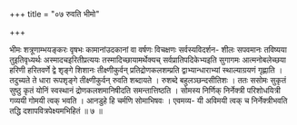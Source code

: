 +++
title = "०७ रुवति भीमो"

+++

भीमः शत्रूणाम्भयङ्करः वृषभः कामानांउदकानां वा वर्षणः विचक्षणः सर्वस्यविदर्शन- शीलः सपवमानः तविष्यया तुइतिवृध्यर्थः अस्मादचइरितीप्रत्ययः तस्मादिच्छायामर्थेक्यच् सर्वप्रातिपदिकेभ्यइति सुगागमः आत्मनोबलेच्छया हरिणी हरितवर्णे द्वे शृङ्गे शिशानः तीक्ष्णीकुर्वन् प्रतिद्रोणकलशम्प्रति द्वाभ्यान्धाराभ्यां स्थाल्याग्रयणं गृह्णाति । तदुच्यते ते धारा रूपशृङ्गे तीक्ष्णीकुर्वन् रुवति शब्दायते । रुशब्दे बहुलञ्छन्दसीतिशः । ततः ससोमः सुकृतं सुष्ठु कृतं योनिं स्वस्थानं द्रोणकलशमानिषीदति समन्तात्तिष्ठति । सोमस्य निर्णिक् निर्नेक्त्री परिशोधयित्री गव्ययी गोमयी त्वक् भवति । आनडुहे हि चर्मणि सोमाभिषवः । एवमव्य- यी अविमयी त्वक् च निर्नेक्त्रीभवति तद्धि दशापवित्रपेक्ष्यमभिहितं ॥ ७ ॥